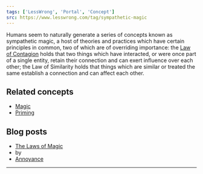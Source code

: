 ```yaml
---
tags: ['LessWrong', 'Portal', 'Concept']
src: https://www.lesswrong.com/tag/sympathetic-magic
---
```


Humans seem to naturally generate a series of concepts known as sympathetic magic, a host of theories and practices which have certain principles in common, two of which are of overriding importance: the [Law of Contagion](https://www.lesswrong.com/tag/contagion-heuristic) holds that two things which have interacted, or were once part of a single entity, retain their connection and can exert influence over each other; the Law of Similarity holds that things which are similar or treated the same establish a connection and can affect each other.

## Related concepts
- [Magic](https://www.lesswrong.com/tag/magic)
- [Priming](https://www.lesswrong.com/tag/priming)

## Blog posts
- [The Laws of Magic](http://lesswrong.com/lw/zr/the_laws_of_magic/)
-  by 
- [Annoyance](https://wiki.lesswrong.com/wiki/Annoyance)



---

